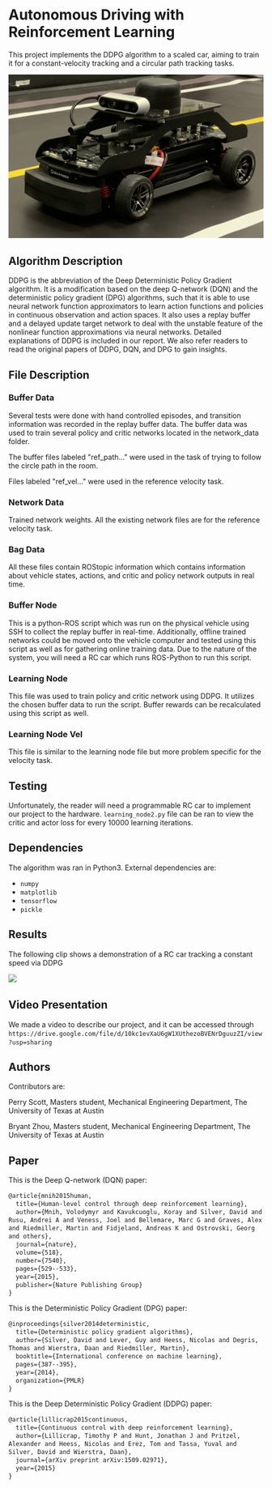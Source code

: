 
# Autonomous Driving with Reinforcement Learning 

This project implements the DDPG algorithm to a scaled car, aiming to train it for a constant-velocity tracking and a circular path tracking tasks.

![](Readme_file/QCar.jpg)

## Algorithm Description

DDPG is the abbreviation of the Deep Deterministic Policy Gradient algorithm. It is a modification based on the deep Q-network (DQN) and the deterministic policy gradient (DPG) algorithms, such that it is able to use neural network function approximators to learn action functions and policies in continuous observation and action spaces. It also uses a replay buffer and a delayed update target network to deal with the unstable feature of the nonlinear function approximations via neural networks. Detailed explanations of DDPG is included in our report. We also refer readers to read the original papers of DDPG, DQN, and DPG to gain insights.

## File Description

### Buffer Data

Several tests were done with hand controlled episodes, and transition information was recorded in the replay buffer data. The buffer data was used to train several policy and critic networks located in the network_data folder.

The buffer files labeled "ref_path..." were used in the task of trying to follow the circle path in the room. 

Files labeled "ref_vel..." were used in the reference velocity task.

### Network Data

Trained network weights. All the existing network files are for the reference velocity task.

### Bag Data

All these files contain ROStopic information which contains information about vehicle states, actions, and critic and policy network outputs in real time.

### Buffer Node

This is a python-ROS script which was run on the physical vehicle using SSH to collect the replay buffer in real-time. Additionally, offline trained networks could be moved onto the vehicle computer and tested using this script as well as for gathering online training data. Due to the nature of the system, you will need a RC car which runs ROS-Python to run this script.

### Learning Node

This file was used to train policy and critic network using DDPG. It utilizes the chosen buffer data to run the script. Buffer rewards can be recalculated using this script as well.

### Learning Node Vel

This file is similar to the learning node file but more problem specific for the velocity task.

## Testing

Unfortunately, the reader will need a programmable RC car to implement our project to the hardware. `learning_node2.py` file can be ran to view the critic and actor loss for every 10000 learning iterations.

## Dependencies

The algorithm was ran in Python3. External dependencies are:

* `numpy` 
* `matplotlib` 
* `tensorflow`
* `pickle`

## Results

The following clip shows a demonstration of a RC car tracking a constant speed via DDPG 


![](Readme_file/result.gif)

## Video Presentation

We made a video to describe our project, and it can be accessed through `https://drive.google.com/file/d/10kc1evXaU6gW1XUthezoBVENrDguuzZI/view?usp=sharing`

## Authors

Contributors are:

Perry Scott, Masters student, Mechanical Engineering Department, The University of Texas at Austin

Bryant Zhou, Masters student, Mechanical Engineering Department, The University of Texas at Austin

## Paper

This is the Deep Q-network (DQN) paper:
```
@article{mnih2015human,
  title={Human-level control through deep reinforcement learning},
  author={Mnih, Volodymyr and Kavukcuoglu, Koray and Silver, David and Rusu, Andrei A and Veness, Joel and Bellemare, Marc G and Graves, Alex and Riedmiller, Martin and Fidjeland, Andreas K and Ostrovski, Georg and others},
  journal={nature},
  volume={518},
  number={7540},
  pages={529--533},
  year={2015},
  publisher={Nature Publishing Group}
}
```

This is the Deterministic Policy Gradient (DPG) paper:
```
@inproceedings{silver2014deterministic,
  title={Deterministic policy gradient algorithms},
  author={Silver, David and Lever, Guy and Heess, Nicolas and Degris, Thomas and Wierstra, Daan and Riedmiller, Martin},
  booktitle={International conference on machine learning},
  pages={387--395},
  year={2014},
  organization={PMLR}
}
```

This is the Deep Deterministic Policy Gradient (DDPG) paper:
```
@article{lillicrap2015continuous,
  title={Continuous control with deep reinforcement learning},
  author={Lillicrap, Timothy P and Hunt, Jonathan J and Pritzel, Alexander and Heess, Nicolas and Erez, Tom and Tassa, Yuval and Silver, David and Wierstra, Daan},
  journal={arXiv preprint arXiv:1509.02971},
  year={2015}
}
```


